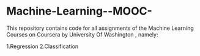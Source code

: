 # Machine-Learning--MOOC-

This repository contains code for all assignments of the Machine Learning Courses on Coursera by University Of Washington , namely:

1.Regression
2.Classification

